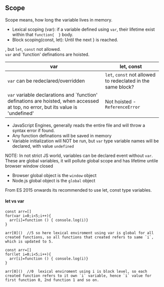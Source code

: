 ## Scope

Scope means, how long the variable lives in memory.


- Lexical scoping (var): if a variable defined using `var`, their lifetime exist within that `function{  }` body.
- Block scoping(const, let): Until the next } is reached.


, but `let`, `const` not allowed.  
`var` and `function' definations are hoisted.


var | let, const
------------ | -------------
`var` can be redeclared/overridden | `let`, `const` not allowed to redeclated in the same block?
`var` variable declarations and `function' definations are hoisted, when accessed at top, no error, but its value is 'undefined'| Not hoisted - `ReferenceError`

- JavaScript Engines, generally reads the entire file and will throw a syntax error if found.
- Any function definations will be saved in memory
- Variable initialization will NOT be run, but `var` type variable names will be declared, with value `undefined`

NOTE: 
In not strict JS world, variables can be declared event without `var`.  
These are global variables, it will pollute global scope and has lifetime untile browser window closed 
- Browser global object is the `window` object
- Node.js global object is the `global` object

From ES 2015 onwards its recommended to use let, const type variables.

#### let vs var

```
const arr=[]
for(var i=0;i<5;i++){
  arr[i]=function () { console.log(i)}
}

arr[0]()  //5 so here lexical enviroment using var is global for all created functions, so all functions that created refers to same `i`, which is updated to 5.
```

```
const arr=[]
for(let i=0;i<5;i++){
  arr[i]=function () { console.log(i)}
}

arr[0]()  //0  lexical enviroment using i is block level, so each created function refers to it own `i` variable, hence `i` value for first function 0, 2nd function 1 and so on. 
```

